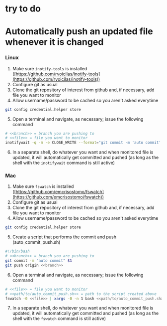 # try to do
# Automatically push an updated file whenever it is changed

### Linux
1. Make sure `inotify-tools` is installed ([https://github.com/rvoicilas/inotify-tools](https://github.com/rvoicilas/inotify-tools))
2. Configure git as usual
3. Clone the git repository of interest from github and, if necessary, add file you want to monitor
4. Allow username/password to be cached so you aren't asked everytime
```bash
git config credential.helper store
```
5. Open a terminal and navigate, as necessary; issue the following command
```bash
# <<branch>> = branch you are pushing to
# <<file>> = file you want to monitor
inotifywait -q -m -e CLOSE_WRITE --format="git commit -m 'auto commit' %w && git push origin <<branch>>" <<file>> | bash
```
6. In a separate shell, do whatever you want and when monitored file is updated, it will automatically get committed and pushed (as long as the shell with the `inotifywait` command is still active)

### Mac
1. Make sure `fswatch` is installed ([https://github.com/emcrisostomo/fswatch](https://github.com/emcrisostomo/fswatch))
2. Configure git as usual
3. Clone the git repository of interest from github and, if necessary, add file you want to monitor
4. Allow username/password to be cached so you aren't asked everytime
```bash
git config credential.helper store
```
5. Create a script that performs the commit and push (auto_commit_push.sh)
```bash
#!/bin/bash
# <<branch>> = branch you are pushing to
git commit -m "auto commit" $1
git push origin <<branch>>
```
6. Open a terminal and navigate, as necessary; issue the following command
```bash
# <<file>> = file you want to monitor
# <<path/to/auto_commit_push.sh>> = path to the script created above
fswatch -0 <<file>> | xargs -0 -n 1 bash <<path/to/auto_commit_push.sh>>
```
7. In a separate shell, do whatever you want and when monitored file is updated, it will automatically get committed and pushed (as long as the shell with the `fswatch` command is still active)
